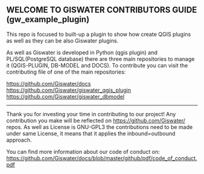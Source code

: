 ## WELCOME TO GISWATER CONTRIBUTORS GUIDE (gw_example_plugin)

This repo is focused to built-up a plugin to show how create QGIS plugins as well as they can be also Giswater plugins.

As well as Giswater is developed in Python (qgis plugin) and PL/SQL(PostgreSQL database) there are three main repositories to manage it (QGIS-PLUGIN, DB-MODEL and DOCS). To contribute you can visit the contributing file of one of the main repositories:

https://github.com/Giswater/docs<br>
https://github.com/Giswater/giswater_qgis_plugin<br>
https://github.com/Giswater/giswater_dbmodel<br>

-----------------------------

Thank you for investing your time in contributing to our project! Any contribution you make will be reflected on https://github.com/Giswater/ repos. As well as License is GNU-GPL3 the contributions need to be made under same License, it means that it applies the inbound=outbound approach.<br>

You can find more information about our code of conduct on: https://github.com/Giswater/docs/blob/master/github/pdf/code_of_conduct.pdf
